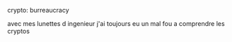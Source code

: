 crypto: burreaucracy

avec mes lunettes d ingenieur j'ai toujours eu un mal fou a comprendre les cryptos
